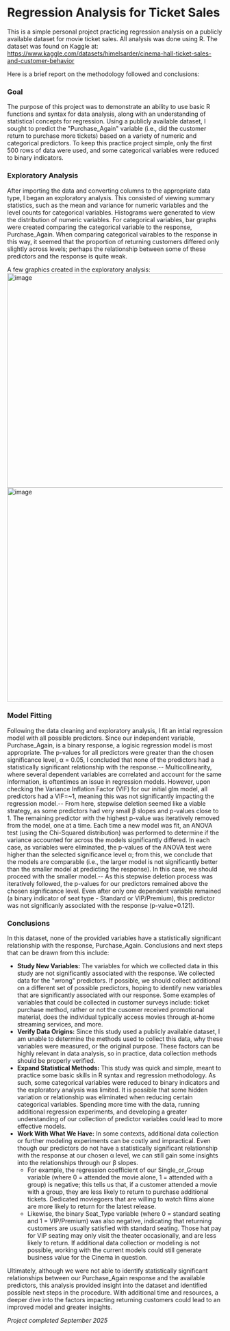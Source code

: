 # Regression Analysis for Ticket Sales

This is a simple personal project practicing regression analysis on a publicly available dataset for movie ticket sales. All analysis was done using R. The dataset was found on Kaggle at: https://www.kaggle.com/datasets/himelsarder/cinema-hall-ticket-sales-and-customer-behavior

Here is a brief report on the methodology followed and conclusions:

### Goal
The purpose of this project was to demonstrate an ability to use basic R functions and syntax for data analysis, along with an understanding of statistical concepts for regression. Using a publicly available dataset, I sought to predict the "Purchase_Again" variable (i.e., did the customer return to purchase more tickets) based on a variety of numeric and categorical predictors. To keep this practice project simple, only the first 500 rows of data were used, and some categorical variables were reduced to binary indicators.

### Exploratory Analysis
After importing the data and converting columns to the appropriate data type, I began an exploratory analysis. This consisted of viewing summary statistics, such as the mean and variance for numeric variables and the level counts for categorical variables. Histograms were generated to view the distribution of numeric variables.  For categorical variables, bar graphs were created comparing the categorical variable to the response, Purchase_Again. When comparing categorical vairables to the response in this way, it seemed that the proportion of returning customers differed only slightly across levels; perhaps the relationship between some of these predictors and the response is quite weak.

A few graphics created in the exploratory analysis:
<img width="528" height="500" alt="image" src="https://github.com/user-attachments/assets/552bfbaf-1260-4990-a9af-afc73febd173" />
<img width="528" height="500" alt="image" src="https://github.com/user-attachments/assets/f4371670-b08e-48d6-a40a-0198bfe84b7a" />

### Model Fitting
Following the data cleaning and exploratory analysis, I fit an intial regression model with all possible predictors. Since our independent variable, Purchase_Again, is a binary response, a logisic regression model is most appropriate. The p-values for all predictors were greater than the chosen significance level, α = 0.05, I concluded that none of the predictors had a statistically significant relationship with the response.--
Multicollinearity, where several dependent variables are correlated and account for the same information, is oftentimes an issue in regression models. However, upon checking the Variance Inflation Factor (VIF) for our initial glm model, all predictors had a VIF=~1, meaning this was not significantly impacting the regression model.--
From here, stepwise deletion seemed like a viable strategy, as some predictors had very small β slopes and p-values close to 1. The remaining predictor with the highest p-value was iteratively removed from the model, one at a time. Each time a new model was fit, an ANOVA test (using the Chi-Squared distribution) was performed to determine if the variance accounted for across the models significantly differed. In each case, as variables were eliminated, the p-values of the ANOVA test were higher than the selected significance level α; from this, we conclude that the models are comparable (i.e., the larger model is not significantly better than the smaller model at predicting the response). In this case, we should proceed with the smaller model.--
As this stepwise deletion process was iteratively followed, the p-values for our predictors remained above the chosen significance level. Even after only one dependent variable remained (a binary indicator of seat type - Standard or VIP/Premium), this predictor was not significanly associated with the response (p-value=0.121).

### Conclusions
In this dataset, none of the provided variables have a statistically significant relationship with the response, Purchase_Again. Conclusions and next steps that can be drawn from this include:
* **Study New Variables:** The variables for which we collected data in this study are not significantly associated with the response. We collected data for the "wrong" predictors. If possible, we should collect additional on a different set of possible predictors, hoping to identify new variables that are significantly associated with our response. Some examples of variables that could be collected in customer surveys include: ticket purchase method, rather or not the cusomer received promotional material, does the individual typically access movies through at-home streaming services, and more.
* **Verify Data Origins:** Since this study used a publicly available dataset, I am unable to determine the methods used to collect this data, why these variables were measured, or the original purpose. These factors can be highly relevant in data analysis, so in practice, data collection methods should be properly verified.
* **Expand Statistical Methods:** This study was quick and simple, meant to practice some basic skills in R syntax and regression methodology. As such, some categorical variables were reduced to binary indicators and the exploratory analysis was limited. It is possible that some hidden variation or relationship was eliminated when reducing certain categorical variables. Spending more time with the data, running additional regression experiments, and developing a greater understanding of our collection of predictor variables could lead to more effective models.
* **Work With What We Have:** In some contexts, additional data collection or further modeling experiments can be costly and impractical. Even though our predictors do not have a statistically significant relationship with the response at our chosen α level, we can still gain some insights into the relationships through our β slopes.
  - For example, the regression coefficient of our Single_or_Group variable (where 0 = attended the movie alone, 1 = attended with a group) is negative; this tells us that, if a customer attended a movie with a group, they are less likely to return to purchase additional tickets. Dedicated moviegoers that are willing to watch films alone are more likely to return for the latest release.
  - Likewise, the binary Seat_Type variable (where 0 = standard seating and 1 = VIP/Premium) was also negative, indicating that returning customers are usually satisfied with standard seating. Those hat pay for VIP seating may only visit the theater occasionally, and are less likely to return.
  If additional data collection or modeling is not possible, working with the current models could still generate business value for the Cinema in question.

Ultimately, although we were not able to identify statistically significant relationships between our Purchase_Again response and the available predictors, this analysis provided insight into the dataset and identified possible next steps in the procedure. With additional time and resources, a deeper dive into the factors impacting returning customers could lead to an improved model and greater insights.

*Project completed September 2025*
